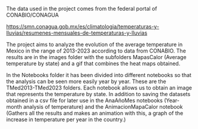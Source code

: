 The data used in the project comes from the federal portal of CONABIO/CONAGUA

https://smn.conagua.gob.mx/es/climatologia/temperaturas-y-lluvias/resumenes-mensuales-de-temperaturas-y-lluvias

The project aims to analyze the evolution of the average temperature in Mexico in the range of 2013-2023 according to data from CONABIO. The results are in the images folder with the subfolders MapasCalor (Average temperature by state) and a gif that combines the heat maps obtained.

In the Notebooks folder it has been divided into different notebooks so that the analysis can be seen more easily year by year. These are the TMed2013-TMed2023 folders. Each notebook allows us to obtain an image that represents the temperature by state. In addition to saving the datasets obtained in a csv file for later use in the AnaAñoMes notebooks (Year-month analysis of temperature) and the AnimacionMapaCalor notebook (Gathers all the results and makes an animation with this, a graph of the increase in temperature per year in the country.)
